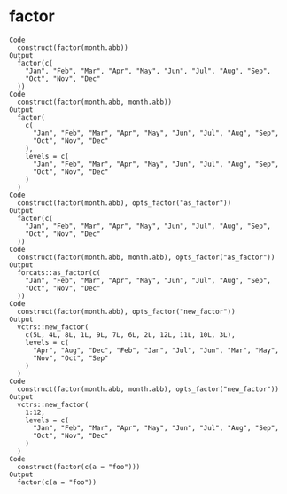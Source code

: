 # factor

    Code
      construct(factor(month.abb))
    Output
      factor(c(
        "Jan", "Feb", "Mar", "Apr", "May", "Jun", "Jul", "Aug", "Sep",
        "Oct", "Nov", "Dec"
      ))
    Code
      construct(factor(month.abb, month.abb))
    Output
      factor(
        c(
          "Jan", "Feb", "Mar", "Apr", "May", "Jun", "Jul", "Aug", "Sep",
          "Oct", "Nov", "Dec"
        ),
        levels = c(
          "Jan", "Feb", "Mar", "Apr", "May", "Jun", "Jul", "Aug", "Sep",
          "Oct", "Nov", "Dec"
        )
      )
    Code
      construct(factor(month.abb), opts_factor("as_factor"))
    Output
      factor(c(
        "Jan", "Feb", "Mar", "Apr", "May", "Jun", "Jul", "Aug", "Sep",
        "Oct", "Nov", "Dec"
      ))
    Code
      construct(factor(month.abb, month.abb), opts_factor("as_factor"))
    Output
      forcats::as_factor(c(
        "Jan", "Feb", "Mar", "Apr", "May", "Jun", "Jul", "Aug", "Sep",
        "Oct", "Nov", "Dec"
      ))
    Code
      construct(factor(month.abb), opts_factor("new_factor"))
    Output
      vctrs::new_factor(
        c(5L, 4L, 8L, 1L, 9L, 7L, 6L, 2L, 12L, 11L, 10L, 3L),
        levels = c(
          "Apr", "Aug", "Dec", "Feb", "Jan", "Jul", "Jun", "Mar", "May",
          "Nov", "Oct", "Sep"
        )
      )
    Code
      construct(factor(month.abb, month.abb), opts_factor("new_factor"))
    Output
      vctrs::new_factor(
        1:12,
        levels = c(
          "Jan", "Feb", "Mar", "Apr", "May", "Jun", "Jul", "Aug", "Sep",
          "Oct", "Nov", "Dec"
        )
      )
    Code
      construct(factor(c(a = "foo")))
    Output
      factor(c(a = "foo"))

